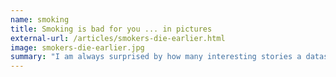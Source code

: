 ```yaml
---
name: smoking
title: Smoking is bad for you ... in pictures
external-url: /articles/smokers-die-earlier.html
image: smokers-die-earlier.jpg
summary: "I am always surprised by how many interesting stories a dataset can tell. The latest StatsSA release of the Causes of Death dataset (2012) has a lot to say about death trends in South Africa."
---
```

